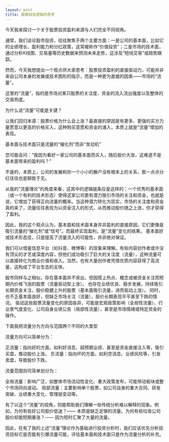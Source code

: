 ```yaml
---
layout: post
title: 股票投资逻辑的思考
---
```


今天我来探讨一个关于股票投资盈利来源与人们完全不同视角。

通常，我们谈论股市投资，往往聚焦于两个主要方面：一是公司的基本面，比如它的业绩增长、盈利能力和分红政策，这常被称作“价值投资”；二是市场的技术面，通过分析K线图、交易量等历史数据来预测未来走势，这涉及“短线交易”或趋势跟踪。

然而，今天我想提出一个观点供大家思考：股票投资盈利的直接驱动力，可能并非来自公司本身的发展或技术图形的指示，而是一种更为直接的因素——市场的“流量”。

这里的“流量”，指的是市场对某只股票的关注度、资金的流入流出强度以及整体的交易热度。

为什么说“流量”可能是关键？

让我们回归本源：股票价格为什么会上涨？最直接的原因是有更多、更强的买方力量愿意以更高的价格买入，这种购买意愿和资金的涌入，本质上就是“流量”增加的表现。

基本面与技术面只是流量的“催化剂”而非“发动机”

您可能会问：“我因为看好一家公司的基本面而买入，随后股价大涨，这难道不是基本面带来的盈利吗？”

不是的，本质上，公司的发展和你一个小小的散户没有根本上的关系，那一点点分红往往也是聊胜于无。

从我的“流量理论”的角度来看，这其中的逻辑链条应是这样的：一个优秀的基本面（或一个有利的技术形态）使得这家公司更有潜力吸引市场的关注和资金，也就是说，它增加了获得正向流量的概率。当这种潜力转化为现实，市场的关注度和资金真的来了，流量往往表现为以资金注入的形式，从而推动股价随之上涨，你才获得了盈利。

因此，我的这个观点认为，基本面和技术面本身并非盈利的直接原因，它们更像是吸引流量的“催化剂”或“信号”。而最终实现盈利，是“流量”变化的结果。 基本面好或技术形态佳，只是提高了流量流入的可能性，并非绝对保证。

我们可以借鉴信息平台（如抖音、微博等）的现象来理解。有些内容创作者或许没有顶尖的才艺或深度内容，但他们成功吸引了巨大的关注度（流量），这种流量可以直接转化为商业价值和收入。当然，也有大量创作者凭借优质内容获得了高流量，这构成了平台生态的主体。

股市同样与之相似，存在基本面并不突出，但因搭上热点、概念或被资金关注而短期内价格飞涨的股票（流量驱动型上涨）。
也存在业绩优良、稳步发展，持续吸引长期资金关注，股价稳健上升的股票（基本面吸引流量，进而驱动上涨）。
同时，也不乏基本面良好，但缺乏市场关注（流量），股价长期表现平平甚至下跌的情况。
驱动这些股票流量变化的原因各异，可能是宏观政策影响（全局性流量）、行业景气度变化、公司自身业绩公告（局部性流量），甚至是市场情绪或特定资金的操作。

下面我把流量分为方向与范围两个不同的大类型

流量方向可以简单分为：

正流量：指向好的方面，如利好消息、超预期业绩、甚至是资金直接注入等，吸引买盘，推动股价上涨。
负流量：指向坏的方面，如利空消息、业绩风险等，引发卖盘，导致股价下跌。

流量范围则可简单划分为：

全局流量：影响广泛，如整体市场流动性变化、重大政策发布，可能带动板块或整个市场同向波动。
局部流量：主要影响单个股票，如公司自身的重大合同、研发突破、业绩重大变化、管理层变动等。

有了以这个“流量”的视角，则能帮助我们理解一些传统分析难以解释的现象。例如，为何有些好公司股价低迷？—— 本质是缺乏足够的流量。为何有些垃圾公司股价却能短期暴涨？—— 因为短时汇聚了大量的流量。

因此，在有了我的上述“流量”理论作为基础进行投资分析时，我们应该优先分析投资目标它是否能有引爆流量可能，评估基本面和技术面只是作为流量分析的补充。
